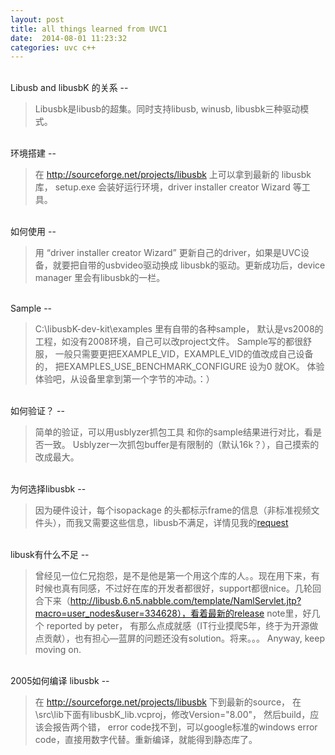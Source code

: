 ```yaml
---
layout: post
title: all things learned from UVC1
date:  2014-08-01 11:23:32
categories: uvc c++
---
```



<br>
Libusb and libusbK 的关系
--

>Libusbk是libusb的超集。同时支持libusb, winusb, libusbk三种驱动模式。

 
<br>
环境搭建
--

>在 http://sourceforge.net/projects/libusbk 上可以拿到最新的 libusbk 库， setup.exe 会装好运行环境，driver installer creator Wizard 等工具。

 
<br>
如何使用
--

>用 “driver installer creator Wizard” 更新自己的driver，如果是UVC设备，就要把自带的usbvideo驱动换成 libusbk的驱动。更新成功后，device manager 里会有libusbk的一栏。

 
<br>
Sample
--

>C:\libusbK-dev-kit\examples 里有自带的各种sample， 默认是vs2008的工程，如没有2008环境，自己可以改project文件。 Sample写的都很舒服， 一般只需要更把EXAMPLE_VID，EXAMPLE_VID的值改成自己设备的， 把EXAMPLES_USE_BENCHMARK_CONFIGURE 设为0 就OK。 体验体验吧，从设备里拿到第一个字节的冲动。：）

  
<br>
如何验证？
--

> 简单的验证，可以用usblyzer抓包工具 和你的sample结果进行对比，看是否一致。 Usblyzer一次抓包buffer是有限制的（默认16k？），自己摸索的改成最大。

 
<br>
为何选择libusbk
--

>因为硬件设计，每个isopackage 的头都标示frame的信息（非标准视频文件头），而我又需要这些信息，libusb不满足，详情见我的[request](
http://libusb.6.n5.nabble.com/how-to-get-the-size-of-each-packet-td5663684.html)

 
<br>
libusk有什么不足
--

>曾经见一位仁兄抱怨，是不是他是第一个用这个库的人。。现在用下来，有时候也真有同感，不过好在库的开发者都很好，support都很nice。几轮回合下来（http://libusb.6.n5.nabble.com/template/NamlServlet.jtp?macro=user_nodes&user=334628），看着最新的release note里，好几个 reported by peter， 有那么点成就感（IT行业摸爬5年，终于为开源做点贡献），也有担心—蓝屏的问题还没有solution。将来。。。 Anyway, keep moving on.

 

<br>
2005如何编译 libusbk
--

>在 http://sourceforge.net/projects/libusbk 下到最新的source， 在\src\lib下面有libusbK_lib.vcproj，修改Version="8.00"， 然后build，应该会报告两个错， error code找不到，可以google标准的windows error code，直接用数字代替。重新编译，就能得到静态库了。